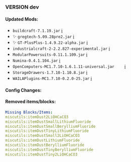 ### VERSION dev

#### Updated Mods:

* `buildcraft-7.1.19.jar` [:information_source:](http://www.mod-buildcraft.com/)
* :sparkles: `gregtech-5.09.28pre2.jar` [:information_source:](http://forum.industrial-craft.net/index.php?page=Thread&threadID=11488)
* :sparkles: `GT-PlusPlus-1.4.9.22-alpha.jar` [:information_source:](https://minecraft.curseforge.com/projects/gregtech-gt-gtplusplus/files/2361589)
* `industrialcraft-2-2.2.827-experimental.jar` [:information_source:](http://jenkins.ic2.player.to/job/IC2_experimental/827/changes)
* `ModularPowersuits-0.11.1.109.jar` [:information_source:](https://minecraft.curseforge.com/projects/modular-powersuits/files/2360353)
* `Numina-0.4.1.104.jar` [:information_source:](https://minecraft.curseforge.com/projects/numina/files/2356393)
* `OpenComputers-MC1.7.10-1.6.1.11-universal.jar	` [:information_source:](http://ci.cil.li/job/OpenComputers-1.6-MC1.7.10/changes)
* `StorageDrawers-1.7.10-1.10.8.jar` [:information_source:](https://minecraft.curseforge.com/projects/storage-drawers/files/2355230)
* `WAILAPlugins-MC1.7.10-0.2.0-25.jar` [:information_source:](https://minecraft.curseforge.com/projects/waila-plugins/files/2351717)

#### Config Changes:

#### Removed items/blocks:

```yaml
Missing Blocks/Items:
miscutils:itemDust2LiOHCaCO3
miscutils:itemDustSmallLithiumFluoride
miscutils:itemDustSmallBerylliumFluoride
miscutils:itemDustTinyLithiumFluoride
miscutils:itemDustSmall2LiOHCaCO3
miscutils:itemDustLithiumFluoride
miscutils:itemDustBerylliumFluoride
miscutils:itemDustTinyBerylliumFluoride
miscutils:itemDustTiny2LiOHCaCO3
```
